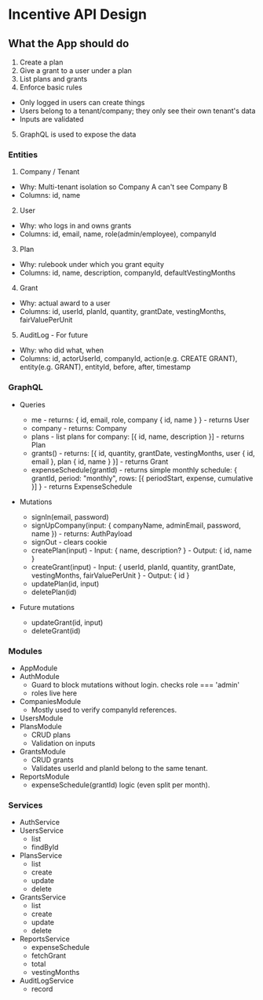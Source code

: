 # Incentive API Design

## What the App should do

1. Create a plan
2. Give a grant to a user under a plan
3. List plans and grants
4. Enforce basic rules

- Only logged in users can create things
- Users belong to a tenant/company; they only see their own tenant's data
- Inputs are validated

5. GraphQL is used to expose the data

### Entities

1. Company / Tenant

- Why: Multi-tenant isolation so Company A can't see Company B
- Columns: id, name

2. User

- Why: who logs in and owns grants
- Columns: id, email, name, role(admin/employee), companyId

3. Plan

- Why: rulebook under which you grant equity
- Columns: id, name, description, companyId, defaultVestingMonths

4. Grant

- Why: actual award to a user
- Columns: id, userId, planId, quantity, grantDate, vestingMonths, fairValuePerUnit

5. AuditLog - For future

- Why: who did what, when
- Columns: id, actorUserId, companyId, action(e.g. CREATE GRANT), entity(e.g. GRANT), entityId, before, after, timestamp

### GraphQL

- Queries
  - me - returns: { id, email, role, company { id, name } } - returns User
  - company - returns: Company
  - plans - list plans for company: [{ id, name, description }] - returns Plan
  - grants() - returns: [{ id, quantity, grantDate, vestingMonths, user { id, email }, plan { id, name } }] - returns Grant
  - expenseSchedule(grantId) - returns simple monthly schedule: { grantId, period: "monthly", rows: [{ periodStart, expense, cumulative }] } - returns ExpenseSchedule

- Mutations
  - signIn(email, password)
  - signUpCompany(input: { companyName, adminEmail, password, name }) - returns: AuthPayload
  - signOut - clears cookie
  - createPlan(input) - Input: { name, description? } - Output: { id, name }
  - createGrant(input) - Input: { userId, planId, quantity, grantDate, vestingMonths, fairValuePerUnit } - Output: { id }
  - updatePlan(id, input)
  - deletePlan(id)

- Future mutations
  - updateGrant(id, input)
  - deleteGrant(id)

### Modules

- AppModule
- AuthModule
  - Guard to block mutations without login. checks role === 'admin'
  - roles live here
- CompaniesModule
  - Mostly used to verify companyId references.
- UsersModule
- PlansModule
  - CRUD plans
  - Validation on inputs
- GrantsModule
  - CRUD grants
  - Validates userId and planId belong to the same tenant.
- ReportsModule
  - expenseSchedule(grantId) logic (even split per month).

### Services

- AuthService
- UsersService
  - list
  - findById
- PlansService
  - list
  - create
  - update
  - delete
- GrantsService
  - list
  - create
  - update
  - delete
- ReportsService
  - expenseSchedule
  - fetchGrant
  - total
  - vestingMonths
- AuditLogService
  - record
